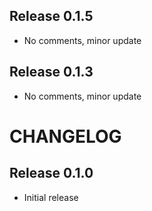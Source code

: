 ## Release 0.1.5
- No comments, minor update

## Release 0.1.3
- No comments, minor update

# CHANGELOG

## Release 0.1.0
- Initial release